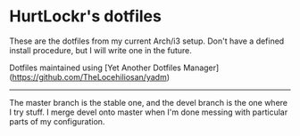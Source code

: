 # HurtLockr's dotfiles

These are the dotfiles from my current Arch/i3 setup. Don't have a defined install procedure, but I will write one in the future. 

Dotfiles maintained using [Yet Another Dotfiles Manager] (https://github.com/TheLocehiliosan/yadm)

---

The master branch is the stable one, and the devel branch is the one where I try stuff. I merge devel onto master when I'm done messing with particular parts of my configuration.
